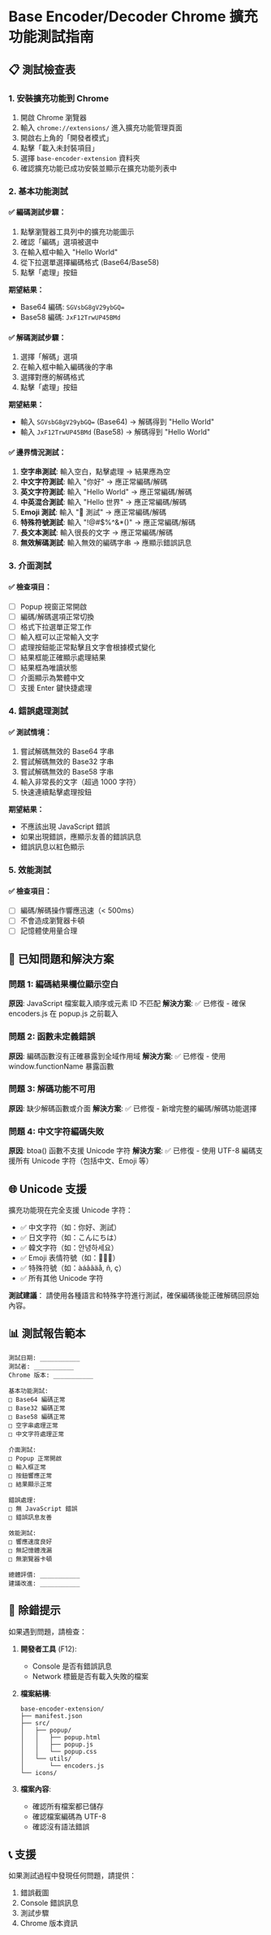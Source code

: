 # Base Encoder/Decoder Chrome 擴充功能測試指南

## 📋 測試檢查表

### 1. 安裝擴充功能到 Chrome

1. 開啟 Chrome 瀏覽器
2. 輸入 `chrome://extensions/` 進入擴充功能管理頁面
3. 開啟右上角的「開發者模式」
4. 點擊「載入未封裝項目」
5. 選擇 `base-encoder-extension` 資料夾
6. 確認擴充功能已成功安裝並顯示在擴充功能列表中

### 2. 基本功能測試

#### ✅ 編碼測試步驟：
1. 點擊瀏覽器工具列中的擴充功能圖示
2. 確認「編碼」選項被選中
3. 在輸入框中輸入 "Hello World"
4. 從下拉選單選擇編碼格式 (Base64/Base58)
5. 點擊「處理」按鈕

**期望結果：**
- Base64 編碼: `SGVsbG8gV29ybGQ=`
- Base58 編碼: `JxF12TrwUP45BMd`

#### ✅ 解碼測試步驟：
1. 選擇「解碼」選項
2. 在輸入框中輸入編碼後的字串
3. 選擇對應的解碼格式
4. 點擊「處理」按鈕

**期望結果：**
- 輸入 `SGVsbG8gV29ybGQ=` (Base64) → 解碼得到 "Hello World"
- 輸入 `JxF12TrwUP45BMd` (Base58) → 解碼得到 "Hello World"

#### ✅ 邊界情況測試：
1. **空字串測試**: 輸入空白，點擊處理 → 結果應為空
2. **中文字符測試**: 輸入 "你好" → 應正常編碼/解碼
3. **英文字符測試**: 輸入 "Hello World" → 應正常編碼/解碼
4. **中英混合測試**: 輸入 "Hello 世界" → 應正常編碼/解碼
5. **Emoji 測試**: 輸入 "🚀 測試" → 應正常編碼/解碼
6. **特殊符號測試**: 輸入 "!@#$%^&*()" → 應正常編碼/解碼
7. **長文本測試**: 輸入很長的文字 → 應正常編碼/解碼
8. **無效解碼測試**: 輸入無效的編碼字串 → 應顯示錯誤訊息

### 3. 介面測試

#### ✅ 檢查項目：
- [ ] Popup 視窗正常開啟
- [ ] 編碼/解碼選項正常切換
- [ ] 格式下拉選單正常工作
- [ ] 輸入框可以正常輸入文字
- [ ] 處理按鈕能正常點擊且文字會根據模式變化
- [ ] 結果框能正確顯示處理結果
- [ ] 結果框為唯讀狀態
- [ ] 介面顯示為繁體中文
- [ ] 支援 Enter 鍵快捷處理

### 4. 錯誤處理測試

#### ✅ 測試情境：
1. 嘗試解碼無效的 Base64 字串
2. 嘗試解碼無效的 Base32 字串  
3. 嘗試解碼無效的 Base58 字串
4. 輸入非常長的文字（超過 1000 字符）
5. 快速連續點擊處理按鈕

**期望結果：**
- 不應該出現 JavaScript 錯誤
- 如果出現錯誤，應顯示友善的錯誤訊息
- 錯誤訊息以紅色顯示

### 5. 效能測試

#### ✅ 檢查項目：
- [ ] 編碼/解碼操作響應迅速（< 500ms）
- [ ] 不會造成瀏覽器卡頓
- [ ] 記憶體使用量合理

## 🐛 已知問題和解決方案

### 問題 1: 編碼結果欄位顯示空白
**原因**: JavaScript 檔案載入順序或元素 ID 不匹配
**解決方案**: ✅ 已修復 - 確保 encoders.js 在 popup.js 之前載入

### 問題 2: 函數未定義錯誤
**原因**: 編碼函數沒有正確暴露到全域作用域
**解決方案**: ✅ 已修復 - 使用 window.functionName 暴露函數

### 問題 3: 解碼功能不可用
**原因**: 缺少解碼函數或介面
**解決方案**: ✅ 已修復 - 新增完整的編碼/解碼功能選擇

### 問題 4: 中文字符編碼失敗
**原因**: btoa() 函數不支援 Unicode 字符
**解決方案**: ✅ 已修復 - 使用 UTF-8 編碼支援所有 Unicode 字符（包括中文、Emoji 等）

## 🌐 Unicode 支援

擴充功能現在完全支援 Unicode 字符：
- ✅ 中文字符（如：你好、測試）
- ✅ 日文字符（如：こんにちは）
- ✅ 韓文字符（如：안녕하세요）
- ✅ Emoji 表情符號（如：🚀💯😊）
- ✅ 特殊符號（如：àáâãäå, ñ, ç）
- ✅ 所有其他 Unicode 字符

**測試建議**：
請使用各種語言和特殊字符進行測試，確保編碼後能正確解碼回原始內容。

## 📊 測試報告範本

```
測試日期: ___________
測試者: ___________
Chrome 版本: ___________

基本功能測試:
□ Base64 編碼正常
□ Base32 編碼正常  
□ Base58 編碼正常
□ 空字串處理正常
□ 中文字符處理正常

介面測試:
□ Popup 正常開啟
□ 輸入框正常
□ 按鈕響應正常
□ 結果顯示正常

錯誤處理:
□ 無 JavaScript 錯誤
□ 錯誤訊息友善

效能測試:
□ 響應速度良好
□ 無記憶體洩漏
□ 無瀏覽器卡頓

總體評價: ___________
建議改進: ___________
```

## 🔧 除錯提示

如果遇到問題，請檢查：

1. **開發者工具** (F12):
   - Console 是否有錯誤訊息
   - Network 標籤是否有載入失敗的檔案

2. **檔案結構**:
   ```
   base-encoder-extension/
   ├── manifest.json
   ├── src/
   │   ├── popup/
   │   │   ├── popup.html
   │   │   ├── popup.js
   │   │   └── popup.css
   │   └── utils/
   │       └── encoders.js
   └── icons/
   ```

3. **檔案內容**:
   - 確認所有檔案都已儲存
   - 確認檔案編碼為 UTF-8
   - 確認沒有語法錯誤

## 📞 支援

如果測試過程中發現任何問題，請提供：
1. 錯誤截圖
2. Console 錯誤訊息
3. 測試步驟
4. Chrome 版本資訊
